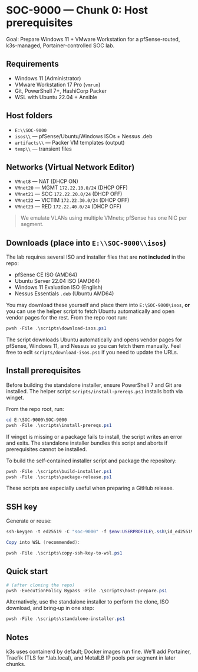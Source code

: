 # SOC-9000 — Chunk 0: Host prerequisites

Goal: Prepare Windows 11 + VMware Workstation for a pfSense-routed, k3s-managed, Portainer-controlled SOC lab.

## Requirements

- Windows 11 (Administrator)
- VMware Workstation 17 Pro (`vmrun`)
- Git, PowerShell 7+, HashiCorp Packer
- WSL with Ubuntu 22.04 + Ansible

## Host folders

- `E:\\SOC-9000`
- `isos\\` — pfSense/Ubuntu/Windows ISOs + Nessus .deb
- `artifacts\\` — Packer VM templates (output)
- `temp\\` — transient files

## Networks (Virtual Network Editor)

- `VMnet8` — NAT (DHCP ON)
- `VMnet20` — MGMT `172.22.10.0/24` (DHCP OFF)
- `VMnet21` — SOC  `172.22.20.0/24` (DHCP OFF)
- `VMnet22` — VICTIM `172.22.30.0/24` (DHCP OFF)
- `VMnet23` — RED `172.22.40.0/24` (DHCP OFF)

> We emulate VLANs using multiple VMnets; pfSense has one NIC per segment.

## Downloads (place into `E:\\SOC-9000\\isos`)

The lab requires several ISO and installer files that are **not included** in the repo:

- pfSense CE ISO (AMD64)
- Ubuntu Server 22.04 ISO (AMD64)
- Windows 11 Evaluation ISO (English)
- Nessus Essentials `.deb` (Ubuntu AMD64)

You may download these yourself and place them into `E:\SOC-9000\isos`, **or** you can use the helper script to fetch Ubuntu automatically and open vendor pages for the rest.  From the repo root run:

```powershell
pwsh -File .\scripts\download-isos.ps1
```

The script downloads Ubuntu automatically and opens vendor pages for pfSense, Windows 11, and Nessus so you can fetch them manually. Feel free to edit `scripts/download-isos.ps1` if you need to update the URLs.

## Install prerequisites

Before building the standalone installer, ensure PowerShell 7 and Git are installed.  The helper script `scripts/install-prereqs.ps1` installs both via winget.

From the repo root, run:

```powershell
cd E:\SOC-9000\SOC-9000
pwsh -File .\scripts\install-prereqs.ps1
```

If winget is missing or a package fails to install, the script writes an error and exits.  The standalone installer bundles this script and aborts if prerequisites cannot be installed.

To build the self‑contained installer script and package the repository:

```powershell
pwsh -File .\scripts\build-installer.ps1
pwsh -File .\scripts\package-release.ps1
```

These scripts are especially useful when preparing a GitHub release.

## SSH key

Generate or reuse:

```powershell
ssh-keygen -t ed25519 -C "soc-9000" -f $env:USERPROFILE\.ssh\id_ed25519

Copy into WSL (recommended):

pwsh -File .\scripts\copy-ssh-key-to-wsl.ps1
```

## Quick start

```powershell
# (after cloning the repo)
pwsh -ExecutionPolicy Bypass -File .\scripts\host-prepare.ps1
```

Alternatively, use the standalone installer to perform the clone, ISO download, and bring‑up in one step:

```powershell
pwsh -File .\scripts\standalone-installer.ps1
```

## Notes

k3s uses containerd by default; Docker images run fine.
We'll add Portainer, Traefik (TLS for *.lab.local), and MetalLB IP pools per segment in later chunks.


